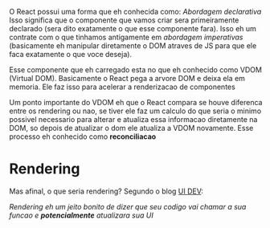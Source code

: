 O React possui uma forma que eh conhecida como: _Abordagem declarativa_ Isso significa que o componente que vamos criar sera primeiramente declarado (sera dito exatamente o que esse componente fara). Isso eh um contrate com o que tinhamos antigamente em _abordagem imperativas_ (basicamente eh manipular diretamente o DOM atraves de JS para que ele faca exatamente o que voce deseja).

Esse componente que eh carregado esta no que eh conhecido como VDOM (Virtual DOM). Basicamente o React pega a arvore DOM e deixa ela em memoria. Ele faz isso para acelerar a renderizacao de componentes

Um ponto importante do VDOM eh que o React compara se houve diferenca entre os rendering ou nao, se tiver ele faz um calculo do que seria o minimo possivel necessario para alterar e atualiza essa informacao diretamente na DOM, so depois de atualizar o dom ele atualiza a VDOM novamente. Esse processo eh conhecido como **reconciliacao**

# Rendering
Mas afinal, o que seria rendering?
Segundo o blog [UI DEV](https://ui.dev/why-react-renders):

_Rendering eh um jeito bonito de dizer que seu codigo vai chamar a sua funcao e **potencialmente** atualizara sua UI_